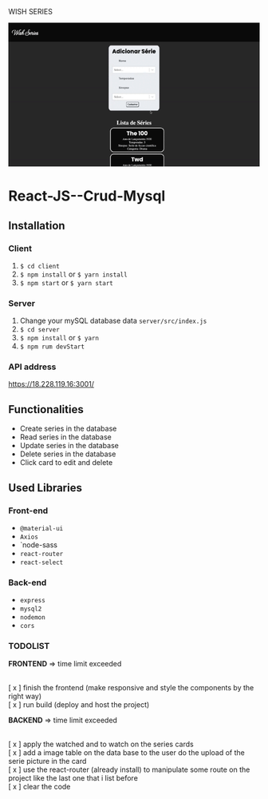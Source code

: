 WISH SERIES

 <p align="center">
  <img src="client/public/assets/website-view.gif" width="600px">
</p>

# React-JS--Crud-Mysql

## Installation

### Client

  1. `$ cd client`
  2. `$ npm install` or `$ yarn install`
  3. `$ npm start` or `$ yarn start`
  
### Server

  1. Change your mySQL database data `server/src/index.js`
  2. `$ cd server`
  3. `$ npm install` or `$ yarn`
  4. `$ npm rum devStart`
  
### API address

  https://18.228.119.16:3001/
  
## Functionalities

  + Create series in the database
  + Read series in the database
  + Update series in the database
  + Delete series in the database
  + Click card to edit and delete
  
## Used Libraries

### Front-end

 + `@material-ui`
 +  `Axios`
 +  `node-sass
 +  `react-router`
 +  `react-select`

### Back-end

+ `express`
+ `mysql2`
+ `nodemon`
+ `cors`


### TODOLIST

**FRONTEND** => <span>time limit exceeded<span> <br/><br/>

[ x ] finish the frontend (make responsive and style the components by the right way) <br/>
[ x ] run build (deploy and host the project) <br/>

  
**BACKEND** => <span>time limit exceeded <span><br/><br/>
  
  [ x ] apply the watched and to watch on the series cards <br/>
  [ x ] add a image table on the data base to the user do the upload of the serie picture in the card <br/>
  [ x ] use the react-router (already install) to manipulate some route on the project like the last one that i list before<br/>
  [ x ] clear the code <br/>
  
